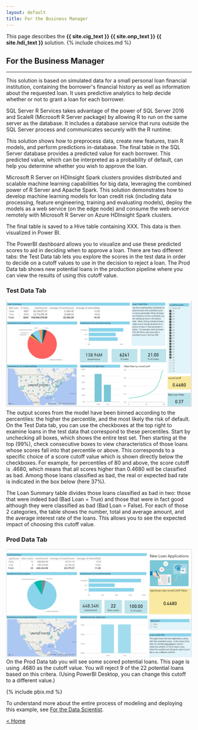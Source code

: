 ```yaml
---
layout: default
title: For the Business Manager
---
```

<div class="alert alert-success" role="alert"> This page describes the 
<strong>
<span class="cig">{{ site.cig_text }}</span>
<span class="onp">{{ site.onp_text }}</span>
<span class="hdi">{{ site.hdi_text }}</span> 
</strong>
solution.
{% include choices.md %}
</div> 

## For the Business Manager
------------------------------

This solution is based on simulated data for a small personal loan financial institution, containing the borrower's financial history as well as information about the requested loan.  It uses predictive analytics to help decide whether or not to grant a loan for each borrower.
<p></p>
<div class="sql"> 
SQL Server R Services takes advantage of the power of SQL Server 2016 and ScaleR (Microsoft R Server package) by allowing R to run on the same server as the database. It includes a database service that runs outside the SQL Server process and communicates securely with the R runtime. 
<p></p>
This solution shows how to preprocess data, create new features, train R models, and perform predictions in-database. The final table in the SQL Server database provides a predicted value for each borrower. This predicted value, which can be interpreted as a probability of default, can help you determine whether you wish to approve the loan.
<p></p>
</div>
<div class="hdi">
Microsoft R Server on HDInsight Spark clusters provides distributed and scalable machine learning capabilities for big data, leveraging the combined power of R Server and Apache Spark. This solution demonstrates how to develop machine learning models for loan credit risk (including data processing, feature engineering, training and evaluating models), deploy the models as a web service (on the edge node) and consume the web service remotely with Microsoft R Server on Azure HDInsight Spark clusters. 

<p></p>
The final table is saved to a Hive table containing XXX. This data is then visualized in Power BI.
<p></p>
</div>

The PowerBI dashboard allows you to visualize and use these predicted scores to aid in deciding when to approve a loan.  There are two different tabs: the Test Data tab lets you explore the scores in the test data in order to decide on a cutoff values to use in the decision to reject a loan.  The Prod Data tab  shows  new potential loans in the production pipeline where you can view the results of using this cutoff value.  

### Test Data Tab
<img src="images/test.jpg">
The output scores from the model have been binned according to the percentiles: the higher the percentile, and the most likely the risk of default.  On the Test Data tab, you can use the checkboxes at the top right to examine loans in the test data that correspond to these percentiles. Start by unchecking all boxes, which shows the entire test set. Then starting at the top (99%), check consecutive boxes to view characteristics of those loans whose scores fall into that percentile or above. This  corresponds to a specific choice of a score cutoff value which is shown directly below the checkboxes. For example, for percentiles of 80 and above, the score cutoff is .4680, which means that all scores higher than 0.4680 will be classified as bad. Among those loans classified as bad, the real or expected bad rate is indicated in the box below (here 37%). 
<p></p>
The Loan Summary table divides those loans classified as bad in two: those that were indeed bad (Bad Loan = True) and those that were in fact good although they were classified as bad (Bad Loan = False). For each of those 2 categories, the table shows the number, total and average amount, and the average interest rate of the loans. This allows you to see the expected impact of choosing this cutoff value.
<p></p>

### Prod Data Tab
<img src="images/prod.jpg">
On the Prod Data tab you will see some scored potential loans. This page is using .4680 as the cutoff value. You will reject 9 of the 22 potential loans based on this critera. (Using PowerBI Desktop, you can change this cutoff to a different value.)

 <p></p> 

{% include pbix.md %}


To understand more about the entire process of modeling and deploying this example, see [For the Data Scientist](data-scientist.html).
 

[&lt; Home](index.html)
